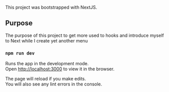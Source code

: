 This project was bootstrapped with NextJS.

## Purpose

The purpose of this project to get more used to hooks and introduce myself to Next while I create yet another menu

### `npm run dev`

Runs the app in the development mode.<br>
Open [http://localhost:3000](http://localhost:3000) to view it in the browser.

The page will reload if you make edits.<br>
You will also see any lint errors in the console.
